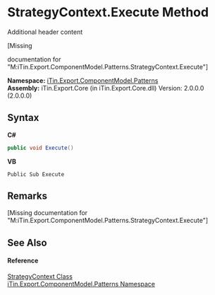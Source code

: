 # StrategyContext.Execute Method 
Additional header content 

\[Missing <summary> documentation for "M:iTin.Export.ComponentModel.Patterns.StrategyContext.Execute"\]

**Namespace:**&nbsp;<a href="N_iTin_Export_ComponentModel_Patterns">iTin.Export.ComponentModel.Patterns</a><br />**Assembly:**&nbsp;iTin.Export.Core (in iTin.Export.Core.dll) Version: 2.0.0.0 (2.0.0.0)

## Syntax

**C#**<br />
``` C#
public void Execute()
```

**VB**<br />
``` VB
Public Sub Execute
```


## Remarks
\[Missing <remarks> documentation for "M:iTin.Export.ComponentModel.Patterns.StrategyContext.Execute"\]

## See Also


#### Reference
<a href="T_iTin_Export_ComponentModel_Patterns_StrategyContext">StrategyContext Class</a><br /><a href="N_iTin_Export_ComponentModel_Patterns">iTin.Export.ComponentModel.Patterns Namespace</a><br />